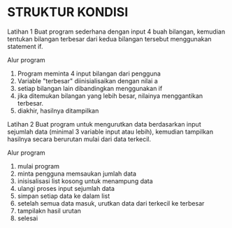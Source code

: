 # STRUKTUR KONDISI

Latihan 1
 Buat program sederhana dengan input 4 buah bilangan, kemudian
 tentukan bilangan terbesar dari kedua bilangan tersebut
 menggunakan statement if.

Alur program

1. Program meminta 4 input bilangan dari pengguna
2. Variable "terbesar" diinisialisaikan dengan nilai a
3. setiap bilangan lain dibandingkan menggunakan if
4. jika ditemukan bilangan yang lebih besar, nilainya menggantikan terbesar.
5. diakhir, hasilnya ditampilkan

Latihan 2
Buat program untuk mengurutkan data berdasarkan input sejumlah data (minimal 3 variable input atau lebih), kemudian tampilkan hasilnya secara berurutan mulai dari data terkecil.

Alur program

1. mulai program
2. minta pengguna memsaukan jumlah data
3. inisisalisasi list kosong untuk menampung data
4. ulangi proses input sejumlah data
5. simpan setiap data ke dalam list
6. setelah semua data masuk, urutkan data dari terkecil ke terbesar
7. tampilakn hasil urutan
8. selesai
